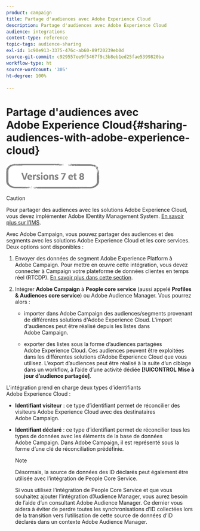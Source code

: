 ```yaml
---
product: campaign
title: Partage d'audiences avec Adobe Experience Cloud
description: Partage d'audiences avec Adobe Experience Cloud
audience: integrations
content-type: reference
topic-tags: audience-sharing
exl-id: 1c90e913-3375-476c-ab60-89f20239eb0d
source-git-commit: c929557ee9f5467f9c3b8eb1ed25fae5399820ba
workflow-type: ht
source-wordcount: '305'
ht-degree: 100%

---
```


# Partage d&#39;audiences avec Adobe Experience Cloud{#sharing-audiences-with-adobe-experience-cloud}

![](../../assets/common.svg)

>[!CAUTION]
>
>Pour partager des audiences avec les solutions Adobe Experience Cloud, vous devez implémenter Adobe IDentity Management System. [En savoir plus sur l’IMS](../../integrations/using/about-adobe-id.md).

Avec Adobe Campaign, vous pouvez partager des audiences et des segments avec les solutions Adobe Experience Cloud et les core services. Deux options sont disponibles :

1. Envoyer des données de segment Adobe Experience Platform à Adobe Campaign. Pour mettre en œuvre cette intégration, vous devez connecter à Campaign votre plateforme de données clientes en temps réel (RTCDP). [En savoir plus dans cette section](https://experienceleague.adobe.com/docs/experience-platform/destinations/catalog/email-marketing/adobe-campaign.html?lang=fr).

1. Intégrer **Adobe Campaign** à **People core service** (aussi appelé **Profiles &amp; Audiences core service**) ou Adobe Audience Manager. Vous pourrez alors :

   * importer dans Adobe Campaign des audiences/segments provenant de différentes solutions d&#39;Adobe Experience Cloud. L&#39;import d&#39;audiences peut être réalisé depuis les listes dans Adobe Campaign.

   * exporter des listes sous la forme d’audiences partagées Adobe Experience Cloud. Ces audiences peuvent être exploitées dans les différentes solutions d’Adobe Experience Cloud que vous utilisez. L’export d’audiences peut être réalisé à la suite d’un ciblage dans un workflow, à l’aide d’une activité dédiée **[!UICONTROL Mise à jour d’audience partagée]**.

L’intégration prend en charge deux types d’identifiants Adobe Experience Cloud :

* **Identifiant visiteur** : ce type d’identifiant permet de réconcilier des visiteurs Adobe Experience Cloud avec des destinataires Adobe Campaign.
* **Identifiant déclaré** : ce type d’identifiant permet de réconcilier tous les types de données avec les éléments de la base de données Adobe Campaign. Dans Adobe Campaign, il est représenté sous la forme d’une clé de réconciliation prédéfinie.

   >[!NOTE]
   >
   > Désormais, la source de données des ID déclarés peut également être utilisée avec l’intégration de People Core Service.
   >
   >Si vous utilisez l’intégration de People Core Service et que vous souhaitez ajouter l’intégration d’Audience Manager, vous aurez besoin de l’aide d’un consultant Adobe Audience Manager. Ce dernier vous aidera à éviter de perdre toutes les synchronisations d’ID collectées lors de la transition vers l’utilisation de cette source de données d’ID déclarés dans un contexte Adobe Audience Manager.
